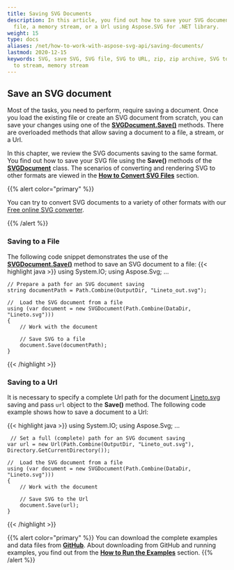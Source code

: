 ```yaml
---
title: Saving SVG Documents
description: In this article, you find out how to save your SVG document to a
  file, a memory stream, or a Url using Aspose.SVG for .NET library.
weight: 15
type: docs
aliases: /net/how-to-work-with-aspose-svg-api/saving-documents/
lastmod: 2020-12-15
keywords: SVG, save SVG, SVG file, SVG to URL, zip, zip archive, SVG to zip, SVG
  to stream, memory stream
---
```

## **Save an SVG document**

Most of the tasks, you need to perform,  require saving a document. Once you load the existing file or create an SVG document from scratch, you can save your changes using one of the **[SVGDocument.Save()](https://apireference.aspose.com/net/svg/aspose.svg/svgdocument/methods/save/index)** methods. There are overloaded methods that allow saving a document to a file, a stream, or a Url. 

 In this chapter, we review the SVG documents saving to the same format. You find out how to save your SVG file using the **Save()** methods of the **[SVGDocument](https://apireference.aspose.com/svg/net/aspose.svg/svgdocument)** class. The scenarios of converting and rendering SVG to other formats are viewed in the **[How to Convert SVG Files](http://docs.aspose.com/svg/net/how-to-work-with-aspose-svg-api/converting/)** section. 

{{% alert color="primary" %}} 

You can try to convert SVG documents to a variety of other formats with our [Free online SVG converter](https://products.aspose.app/svg/conversion).

{{% /alert %}} 

### **Saving to a File**

The following code snippet demonstrates the use of the **[SVGDocument.Save()](https://apireference.aspose.com/net/svg/aspose.svg/svgdocument/methods/save/index)** method to save an SVG document to a file:
{{< highlight java >}}
using System.IO;
using Aspose.Svg;
...
    
    // Prepare a path for an SVG document saving
    string documentPath = Path.Combine(OutputDir, "Lineto_out.svg");

    //  Load the SVG document from a file
    using (var document = new SVGDocument(Path.Combine(DataDir, "Lineto.svg")))
    {
        // Work with the document

        // Save SVG to a file
        document.Save(documentPath);
    }

{{< /highlight >}}

### **Saving to a Url**

It is necessary to specify a complete Url path for the document [Lineto.svg](http://docs.aspose.com/svg/net/how-to-work-with-aspose-svg-api/saving-documents/Lineto.svg) saving and pass `url` object to the **Save()** method. The following code example shows how to save a document to a Url:

{{< highlight java >}}
using System.IO;
using Aspose.Svg;
...
   
     // Set a full (complete) path for an SVG document saving
    var url = new Url(Path.Combine(OutputDir, "Lineto_out.svg"), Directory.GetCurrentDirectory());

    //  Load the SVG document from a file
    using (var document = new SVGDocument(Path.Combine(DataDir, "Lineto.svg")))
    {
        // Work with the document
    
        // Save SVG to the Url
        document.Save(url);
    }

{{< /highlight >}}

{{% alert color="primary" %}} 
You can download the complete examples and data files from **[GitHub](https://github.com/aspose-svg/Aspose.SVG-Documentation)**. About downloading from GitHub and running examples, you find out from the **[How to Run the Examples](http://docs.aspose.com/svg/net/how-to-run-the-tests)** section.
{{% /alert %}}